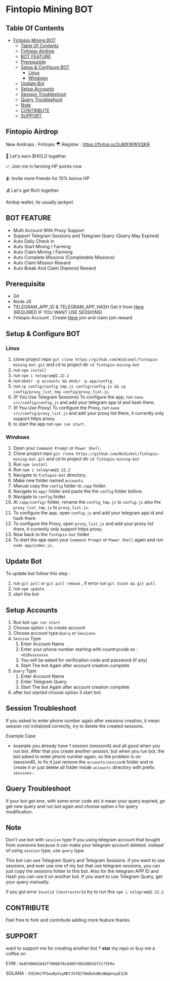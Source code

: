 # Fintopio Mining BOT

## Table Of Contents
- [Fintopio Mining BOT](#fintopio-mining-bot)
  - [Table Of Contents](#table-of-contents)
  - [Fintopio Airdrop](#fintopio-airdrop)
  - [BOT FEATURE](#bot-feature)
  - [Prerequisite](#prerequisite)
  - [Setup \& Configure BOT](#setup--configure-bot)
    - [Linux](#linux)
    - [Windows](#windows)
  - [Update Bot](#update-bot)
  - [Setup Accounts](#setup-accounts)
  - [Session Troubleshoot](#session-troubleshoot)
  - [Query Troubleshoot](#query-troubleshoot)
  - [Note](#note)
  - [CONTRIBUTE](#contribute)
  - [SUPPORT](#support)

## Fintopio Airdrop
New Airdrops : Fintopio
🪂 Register : https://fintop.io/2uMXWWVQKR 

💎 Let's earn $HOLD together 

📈 Join me in farming HP points now 

🫂 Invite more friends for 10% bonus HP 

💰 Let's get Rich together


Airdop wallet, its usually jackpot

## BOT FEATURE

- Multi Account With Proxy Support
- Support Telegram Sessions and Telegram Query (Query May Expired)
- Auto Daily Check In
- Auto Start Mining / Farming
- Auto Claim Mining / Farming
- Auto Complete Missions (Completable Missions)
- Auto Claim Mission Reward
- Auto Break And Claim Diamond Reward

## Prerequisite

- Git
- Node JS
- TELEGRAM_APP_ID & TELEGRAM_APP_HASH Get it from [Here](https://my.telegram.org/auth?to=apps) (REQUIRED IF YOU WANT USE SESSIONS)
- Fintopio Account , Create [Here](https://fintop.io/2uMXWWVQKR) join and claim join reward

## Setup & Configure BOT

### Linux
1. clone project repo `git clone https://github.com/Widiskel/fintopio-mining-bot.git` and cd to project dir `cd fintopio-mining-bot`
2. run `npm install`
3. run `npm i telegram@2.22.2`
4. run `mkdir -p accounts && mkdir -p app/config`.
5. run `cp config/config_tmp.js config/config.js && cp config/proxy_list_tmp config/proxy_list.js`.
6. (If You Use Telegram Sessions) To configure the app, run `nano src/config/config.js` and add your telegram app id and hash there.
7. (If You Use Proxy) To configure the Proxy, run `nano src/config/proxy_list.js` and add your proxy list there, it currently only support https proxy.
8. to start the app run `npm run start`.
   
### Windows
1. Open your `Command Prompt` or `Power Shell`.
2. Clone project repo `git clone https://github.com/Widiskel/fintopio-mining-bot.git` and cd to project dir `cd fintopio-mining-bot`
3. Run `npm install`
4. Run `npm i telegram@2.22.2`
5. Navigate to `fintopio-bot` directory. 
6. Make new folder named `accounts`.
7. Manual copy the `config` folder to `/app` folder. 
8. Navigate to `app/` folder and paste the the `config` folder before.
9. Navigate to `config` folder.
10. At `/app/config/` folder, rename the `config_tmp.js` to `config.js` also the `proxy_list_tmp.js` to `proxy_list.js`.
11. To configure the app, open `config.js` and add your telegram app id and hash there.
12. To configure the Proxy, open `proxy_list.js` and add your proxy list there, it currently only support https proxy.
13. Now back to the `fintopio-bot` folder
14. To start the app open your `Command Prompt` or `Power Shell` again and run `node app/index.js`.

## Update Bot

To update bot follow this step :
1. run `git pull` or `git pull rebase` , if error run `git stash && git pull`
2. run `npm update`
3. start the bot

## Setup Accounts

1. Run bot `npm run start`
2. Choose option `1` to create account
3. Choose account type `Query` or `Sessions`
4. `Session` Type
   1. Enter Account Name
   2. Enter your phone number starting with countrycode ex : `+628xxxxxxxx`
   3. You will be asked for verification code and password (if any)
   4. Start The bot Again after account creation complete
5. `Query` Type
   1. Enter Account Name
   2. Enter Telegram Query
   3. Start The bot Again after account creation complete
6.  after bot started choose option 3 start bot
   

## Session Troubleshoot
If you asked to enter phone number again after sessions creation, it mean session not initialized correctly, try to delete the created sessions. 

Example Case
- example you already have 1 session (sessionA) and all good when you run bot. After that you create another session, but when you run bot, the bot asked to enter phone number again, so the problem is on (sessionB), to fix it just remove the `accounts/sessionB` folder and re create it or just delete all folder inside `accounts` directory with prefix `sessions-`.

## Query Troubleshoot
if your bot get eror, with some error code `401` it mean your query expired, go get new query and run bot again and choose option `4` for query modification.

## Note

Don't use bot with `session` type if you using telegram account that bought from someone because it can make your telegram account deleted. instead of using `session` type, use `query` type.

This bot can use Telegram Query and Telegram Sessions. if you want to use sessions, and ever use one of my bot that use telegram sessions, you can just copy the sessions folder to this bot. Also for the telegram APP ID and Hash you can use it on another bot. If you want to use Telegram Query, get your query manually.

if you got error `Invalid ConstructorId` try to run this ```npm i telegram@2.22.2```

## CONTRIBUTE

Feel free to fork and contribute adding more feature thanks.

## SUPPORT

want to support me for creating another bot ?
**star** my repo or buy me a coffee on

EVM : `0x0fd08d2d42ff086bf8c6d057d02d802bf217559a`

SOLANA : `3tE3Hs7P2wuRyVxyMD7JSf8JTAmEekdNsQWqAnayE1CN`
